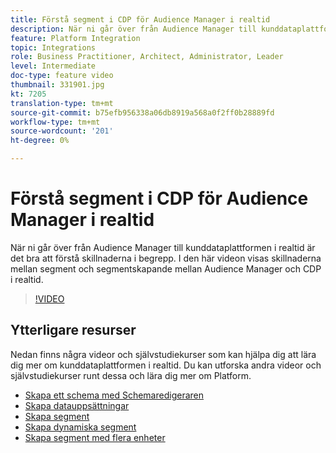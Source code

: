```yaml
---
title: Förstå segment i CDP för Audience Manager i realtid
description: När ni går över från Audience Manager till kunddataplattformen i realtid är det bra att förstå skillnaderna i begrepp. I den här videon visas skillnaderna mellan segment och segmentskapande mellan Audience Manager och CDP i realtid.
feature: Platform Integration
topic: Integrations
role: Business Practitioner, Architect, Administrator, Leader
level: Intermediate
doc-type: feature video
thumbnail: 331901.jpg
kt: 7205
translation-type: tm+mt
source-git-commit: b75efb956338a06db8919a568a0f2ff0b28889fd
workflow-type: tm+mt
source-wordcount: '201'
ht-degree: 0%

---
```



# Förstå segment i CDP för Audience Manager i realtid

När ni går över från Audience Manager till kunddataplattformen i realtid är det bra att förstå skillnaderna i begrepp. I den här videon visas skillnaderna mellan segment och segmentskapande mellan Audience Manager och CDP i realtid.

>[!VIDEO](https://video.tv.adobe.com/v/331901/?quality=12&learn=on)

## Ytterligare resurser

Nedan finns några videor och självstudiekurser som kan hjälpa dig att lära dig mer om kunddataplattformen i realtid. Du kan utforska andra videor och självstudiekurser runt dessa och lära dig mer om Platform.

* [Skapa ett schema med Schemaredigeraren](https://experienceleague.adobe.com/docs/experience-platform/xdm/tutorials/create-schema-ui.html?lang=en#getting-started)
* [Skapa datauppsättningar](https://experienceleague.adobe.com/docs/platform-learn/getting-started-for-data-architects-and-data-engineers/create-datasets.html?lang=en#permissions-required)
* [Skapa segment](https://experienceleague.adobe.com/docs/platform-learn/tutorials/segments/create-segments.html?lang=en#segments)
* [Skapa dynamiska segment](https://experienceleague.adobe.com/docs/platform-learn/tutorials/segments/create-dynamic-segments.html?lang=en#segments)
* [Skapa segment med flera enheter](https://experienceleague.adobe.com/docs/platform-learn/tutorials/segments/create-multi-entity-segments.html?lang=en#segments)
